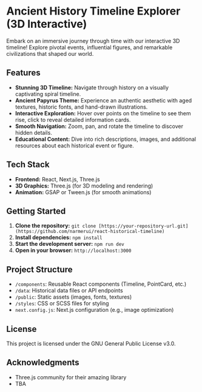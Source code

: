 # Ancient History Timeline Explorer (3D Interactive)

Embark on an immersive journey through time with our interactive 3D timeline! Explore pivotal events, influential figures, and remarkable civilizations that shaped our world.

## Features

*   **Stunning 3D Timeline:** Navigate through history on a visually captivating spiral timeline.
*   **Ancient Papyrus Theme:** Experience an authentic aesthetic with aged textures, historic fonts, and hand-drawn illustrations.
*   **Interactive Exploration:** Hover over points on the timeline to see them rise, click to reveal detailed information cards.
*   **Smooth Navigation:** Zoom, pan, and rotate the timeline to discover hidden details.
*   **Educational Content:** Dive into rich descriptions, images, and additional resources about each historical event or figure.

## Tech Stack

*   **Frontend:** React, Next.js, Three.js
*   **3D Graphics:** Three.js (for 3D modeling and rendering)
*   **Animation:** GSAP or Tween.js (for smooth animations)

## Getting Started

1.  **Clone the repository:** `git clone [https://your-repository-url.git](https://github.com/narmerui/react-historical-timeline)`
2.  **Install dependencies:** `npm install`
3.  **Start the development server:** `npm run dev`
4.  **Open in your browser:** `http://localhost:3000`

## Project Structure

*   `/components`: Reusable React components (Timeline, PointCard, etc.)
*   `/data`: Historical data files or API endpoints
*   `/public`: Static assets (images, fonts, textures)
*   `/styles`: CSS or SCSS files for styling
*   `next.config.js`: Next.js configuration (e.g., image optimization)

## License

This project is licensed under the GNU General Public License v3.0.

## Acknowledgments

*   Three.js community for their amazing library
*   TBA
